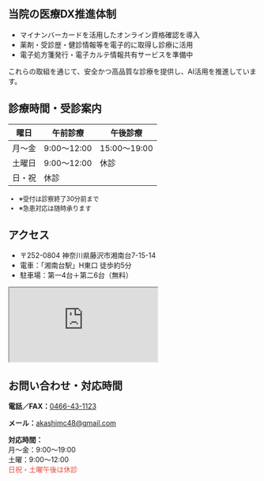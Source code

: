 <section id="dx">
  <h2>当院の医療DX推進体制</h2>
  <ul>
    <li>マイナンバーカードを活用したオンライン資格確認を導入</li>
    <li>薬剤・受診歴・健診情報等を電子的に取得し診療に活用</li>
    <li>電子処方箋発行・電子カルテ情報共有サービスを準備中</li>
  </ul>
  <p>
    これらの取組を通じて、安全かつ高品質な診療を提供し、AI活用を推進しています。
  </p>
</section>

<section id="schedule">
  <h2>診療時間・受診案内</h2>
  <table class="schedule-table">
    <thead>
      <tr><th>曜日</th><th>午前診療</th><th>午後診療</th></tr>
    </thead>
    <tbody>
      <tr><td>月〜金</td><td>9:00～12:00</td><td>15:00～19:00</td></tr>
      <tr><td>土曜日</td><td>9:00～12:00</td><td>休診</td></tr>
      <tr><td>日・祝</td><td colspan="2">休診</td></tr>
    </tbody>
  </table>
  <ul style="margin-top:10px;font-size:0.9em;">
    <li>※受付は診察終了30分前まで</li>
    <li>※急患対応は随時承ります</li>
  </ul>
</section>

<section id="access">
  <h2>アクセス</h2>
  <ul>
    <li>〒252-0804 神奈川県藤沢市湘南台7-15-14</li>
    <li>電車：「湘南台駅」H東口 徒歩約5分</li>
    <li>駐車場：第一4台＋第二6台（無料）</li>
  </ul>
  <div class="map-container">
    <iframe src="https://www.google.com/maps/embed?pb=!1m18!...省略..." allowfullscreen loading="lazy"></iframe>
  </div>
</section>

<section id="contact">
  <div class="contact-info">
    <h2>お問い合わせ・対応時間</h2>
    <p class="tel">
      <strong>電話／FAX：</strong><a href="tel:0466431123">0466-43-1123</a>
    </p>
    <p>
      <strong>メール：</strong><a href="mailto:akashimc48@gmail.com">akashimc48@gmail.com</a>
    </p>
    <p>
      <strong>対応時間：</strong><br>
      月〜金：9:00～19:00<br>
      土曜：9:00～12:00<br>
      <span style="color:#e74c3c;">日祝・土曜午後は休診</span>
    </p>
  </div>
</section>
